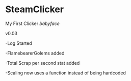 # SteamClicker
My First Clicker *babyface*

v0.03

-Log Started

-FlamebearerGolems added

-Total Scrap per second stat added

-Scaling now uses a function instead of being hardcoded
